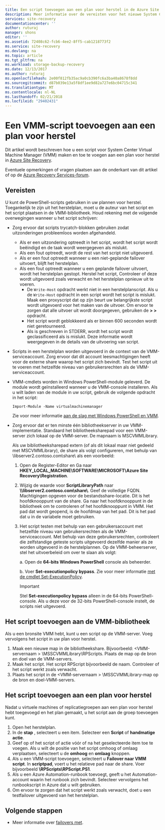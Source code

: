 ```yaml
---
title: Een script toevoegen aan een plan voor herstel in de Azure Site Recovery | Microsoft Docs
description: Meer informatie over de vereisten voor het nieuwe System Center Virtual Machine Manager (VMM)-scripts toevoegen aan een plan voor herstel in Azure.
services: site-recovery
documentationcenter: ''
author: ruturaj
manager: shons
editor: ''
ms.assetid: 72408c62-fcb6-4ee2-8ff5-cab1218773f2
ms.service: site-recovery
ms.devlang: na
ms.topic: article
ms.tgt_pltfrm: na
ms.workload: storage-backup-recovery
ms.date: 12/13/2017
ms.author: ruturaj
ms.openlocfilehash: 2e00f812fb35ac9a0cb390fc6a3ba40a8678f8dd
ms.sourcegitcommit: d87b039e13a5f8df1ee9d82a727e6bc04715c341
ms.translationtype: MT
ms.contentlocale: nl-NL
ms.lasthandoff: 02/21/2018
ms.locfileid: "29402431"
---
```

# <a name="add-a-vmm-script-to-a-recovery-plan"></a>Een VMM-script toevoegen aan een plan voor herstel

Dit artikel wordt beschreven hoe u een script voor System Center Virtual Machine Manager (VMM) maken en toe te voegen aan een plan voor herstel in [Azure Site Recovery](site-recovery-overview.md).

Eventuele opmerkingen of vragen plaatsen aan de onderkant van dit artikel of op de [Azure Recovery Services-forum](https://social.msdn.microsoft.com/forums/azure/home?forum=hypervrecovmgr).

## <a name="prerequisites"></a>Vereisten

U kunt de PowerShell-scripts gebruiken in uw plannen voor herstel. Toegankelijk te zijn uit het herstelplan, moet u de auteur van het script en het script plaatsen in de VMM-bibliotheek. Houd rekening met de volgende overwegingen wanneer u het script schrijven:

* Zorg ervoor dat scripts trycatch-blokken gebruiken zodat uitzonderingen probleemloos worden afgehandeld.
    - Als er een uitzondering optreedt in het script, wordt het script wordt beëindigd en de taak wordt weergegeven als mislukt.
    - Als een fout optreedt, wordt de rest van het script niet uitgevoerd.
    - Als er een fout optreedt wanneer u een niet-geplande failover uitvoert, blijft het herstelplan.
    - Als een fout optreedt wanneer u een geplande failover uitvoert, wordt het herstelplan gestopt. Herstel het script, Controleer of deze wordt uitgevoerd zoals verwacht en het herstelplan opnieuw uit te voeren.
        - De `Write-Host` opdracht werkt niet in een herstelplanscript. Als u de `Write-Host` opdracht in een script wordt het script is mislukt. Maak een proxyscript dat op zijn beurt uw belangrijkste script wordt uitgevoerd voor het maken van de uitvoer. Om ervoor te zorgen dat alle uitvoer uit wordt doorgegeven, gebruiken de  **\> \>**  opdracht.
        - Het script wordt geblokkeerd als er binnen 600 seconden wordt niet geretourneerd.
        - Als is geschreven in STDERR, wordt het script wordt geclassificeerd als is mislukt. Deze informatie wordt weergegeven in de details van de uitvoering van script.

* Scripts in een herstelplan worden uitgevoerd in de context van de VMM-serviceaccount. Zorg ervoor dat dit account leesmachtigingen heeft voor de externe share waarop het script zich bevindt. Test het script uit te voeren met hetzelfde niveau van gebruikersrechten als de VMM-serviceaccount.
* VMM-cmdlets worden in Windows PowerShell-module geleverd. De module wordt geïnstalleerd wanneer u de VMM-console installeren. Als u wilt laden van de module in uw script, gebruik de volgende opdracht in het script: 

    `Import-Module -Name virtualmachinemanager`

    Zie voor meer informatie [aan de slag met Windows PowerShell en VMM](https://technet.microsoft.com/library/hh875013.aspx).
* Zorg ervoor dat er ten minste één bibliotheekserver in uw VMM-implementatie. Standaard het bibliotheeksharepad voor een VMM-server zich lokaal op de VMM-server. De mapnaam is MSCVMMLibrary.

  Als uw bibliotheeksharepad extern (of als dit lokaal maar niet gedeeld met MSCVMMLibrary), de share als volgt configureren, met behulp van \\libserver2.contoso.com\share\ als een voorbeeld:
  
  1. Open de Register-Editor en Ga naar **HKEY_LOCAL_MACHINE\SOFTWARE\MICROSOFT\Azure Site Recovery\Registration**.

  2. Wijzig de waarde voor **ScriptLibraryPath** naar  **\\\libserver2.contoso.com\share\\**. Geef de volledige FQDN. Machtigingen opgeven voor de bestandsshare-locatie. Dit is het hoofdknooppunt van de share. Ga naar het hoofdknooppunt in de bibliotheek om te controleren of het hoofdknooppunt in VMM. Het pad dat wordt geopend, is de hoofdmap van het pad. Dit is het pad dat u in de variabele moet gebruiken.

  3. Het script testen met behulp van een gebruikersaccount met hetzelfde niveau van gebruikersrechten als de VMM-serviceaccount. Met behulp van deze gebruikersrechten, controleert die zelfstandige geteste scripts uitgevoerd dezelfde manier als ze worden uitgevoerd in de herstelplannen. Op de VMM-beheerserver, stel het uitvoerbeleid om over te slaan als volgt:

     a. Open de **64-bits Windows PowerShell** console als beheerder.
     
     b. Voer **Set-executionpolicy bypass**. Zie voor meer informatie [met de cmdlet Set-ExecutionPolicy](https://technet.microsoft.com/library/ee176961.aspx).

     > [!IMPORTANT]
     > Stel **Set-executionpolicy bypass** alleen in de 64-bits PowerShell-console. Als u deze voor de 32-bits PowerShell-console instelt, de scripts niet uitgevoerd.

## <a name="add-the-script-to-the-vmm-library"></a>Het script toevoegen aan de VMM-bibliotheek

Als u een bronsite VMM hebt, kunt u een script op de VMM-server. Voeg vervolgens het script in uw plan voor herstel.

1. Maak een nieuwe map in de bibliotheekshare. Bijvoorbeeld: \<VMM-servernaam > \MSSCVMMLibrary\RPScripts. Plaats de map op de bron en doel van de VMM-servers.
2. Maak het script. Het script RPScript bijvoorbeeld de naam. Controleer of het script werkt zoals verwacht.
3. Plaats het script in de \<VMM-servernaam > \MSSCVMMLibrary-map op de bron en doel-VMM-servers.

## <a name="add-the-script-to-a-recovery-plan"></a>Het script toevoegen aan een plan voor herstel

Nadat u virtuele machines of replicatiegroepen aan een plan voor herstel hebt toegevoegd en het plan gemaakt, u het script aan de groep toevoegen kunt.

1. Open het herstelplan.
2. In de **stap** , selecteert u een item. Selecteer een **Script** of **handmatige actie**.
3. Geef op of het script of actie vóór of na het geselecteerde item toe te voegen. Als u wilt de positie van het script omhoog of omlaag verplaatsen, selecteert u de **omhoog** en **omlaag** knoppen.
4. Als u een VMM-script toevoegen, selecteert u **Failover naar VMM script**. In **scriptpad**, voert u het relatieve pad naar de share. Voer bijvoorbeeld **\RPScripts\RPScript.PS1**.
5. Als u een Azure Automation-runbook toevoegt, geeft u het Automation-account waarin het runbook zich bevindt. Selecteer vervolgens het runbookscript in Azure dat u wilt gebruiken.
6. Om ervoor te zorgen dat het script werkt zoals verwacht, doet u een testfailover uitgevoerd van het herstelplan.


## <a name="next-steps"></a>Volgende stappen
* Meer informatie over [failovers met](site-recovery-failover.md).


